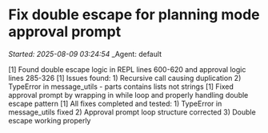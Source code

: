 # Fix double escape for planning mode approval prompt
_Started: 2025-08-09 03:24:54_
_Agent: default

[1] Found double escape logic in REPL lines 600-620 and approval logic lines 285-326
[1] Issues found: 1) Recursive call causing duplication 2) TypeError in message_utils - parts contains lists not strings
[1] Fixed approval prompt by wrapping in while loop and properly handling double escape pattern
[1] All fixes completed and tested: 1) TypeError in message_utils fixed 2) Approval prompt loop structure corrected 3) Double escape working properly
